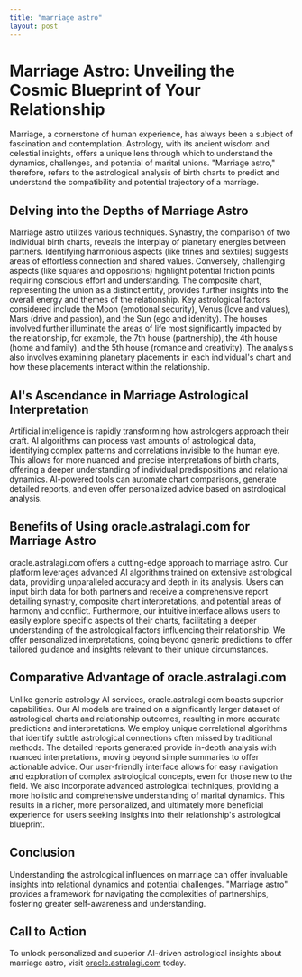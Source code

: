 ```yaml
---
title: "marriage astro"
layout: post
---
```


# Marriage Astro: Unveiling the Cosmic Blueprint of Your Relationship

Marriage, a cornerstone of human experience, has always been a subject of fascination and contemplation.  Astrology, with its ancient wisdom and celestial insights, offers a unique lens through which to understand the dynamics, challenges, and potential of marital unions.  "Marriage astro," therefore, refers to the astrological analysis of birth charts to predict and understand the compatibility and potential trajectory of a marriage.

## Delving into the Depths of Marriage Astro

Marriage astro utilizes various techniques.  Synastry, the comparison of two individual birth charts, reveals the interplay of planetary energies between partners.  Identifying harmonious aspects (like trines and sextiles) suggests areas of effortless connection and shared values.  Conversely, challenging aspects (like squares and oppositions) highlight potential friction points requiring conscious effort and understanding.  The composite chart, representing the union as a distinct entity, provides further insights into the overall energy and themes of the relationship.  Key astrological factors considered include the Moon (emotional security), Venus (love and values), Mars (drive and passion), and the Sun (ego and identity).  The houses involved further illuminate the areas of life most significantly impacted by the relationship, for example, the 7th house (partnership), the 4th house (home and family), and the 5th house (romance and creativity).  The analysis also involves examining planetary placements in each individual's chart and how these placements interact within the relationship.

## AI's Ascendance in Marriage Astrological Interpretation

Artificial intelligence is rapidly transforming how astrologers approach their craft.  AI algorithms can process vast amounts of astrological data, identifying complex patterns and correlations invisible to the human eye.  This allows for more nuanced and precise interpretations of birth charts, offering a deeper understanding of individual predispositions and relational dynamics.  AI-powered tools can automate chart comparisons, generate detailed reports, and even offer personalized advice based on astrological analysis.

## Benefits of Using oracle.astralagi.com for Marriage Astro

oracle.astralagi.com offers a cutting-edge approach to marriage astro.  Our platform leverages advanced AI algorithms trained on extensive astrological data, providing unparalleled accuracy and depth in its analysis.  Users can input birth data for both partners and receive a comprehensive report detailing synastry, composite chart interpretations, and potential areas of harmony and conflict.  Furthermore, our intuitive interface allows users to easily explore specific aspects of their charts, facilitating a deeper understanding of the astrological factors influencing their relationship.  We offer personalized interpretations, going beyond generic predictions to offer tailored guidance and insights relevant to their unique circumstances.

## Comparative Advantage of oracle.astralagi.com

Unlike generic astrology AI services, oracle.astralagi.com boasts superior capabilities. Our AI models are trained on a significantly larger dataset of astrological charts and relationship outcomes, resulting in more accurate predictions and interpretations. We employ unique correlational algorithms that identify subtle astrological connections often missed by traditional methods.  The detailed reports generated provide in-depth analysis with nuanced interpretations, moving beyond simple summaries to offer actionable advice.  Our user-friendly interface allows for easy navigation and exploration of complex astrological concepts, even for those new to the field.  We also incorporate advanced astrological techniques, providing a more holistic and comprehensive understanding of marital dynamics.  This results in a richer, more personalized, and ultimately more beneficial experience for users seeking insights into their relationship's astrological blueprint.

## Conclusion

Understanding the astrological influences on marriage can offer invaluable insights into relational dynamics and potential challenges.  "Marriage astro" provides a framework for navigating the complexities of partnerships, fostering greater self-awareness and understanding.

## Call to Action

To unlock personalized and superior AI-driven astrological insights about marriage astro, visit [oracle.astralagi.com](https://oracle.astralagi.com) today.